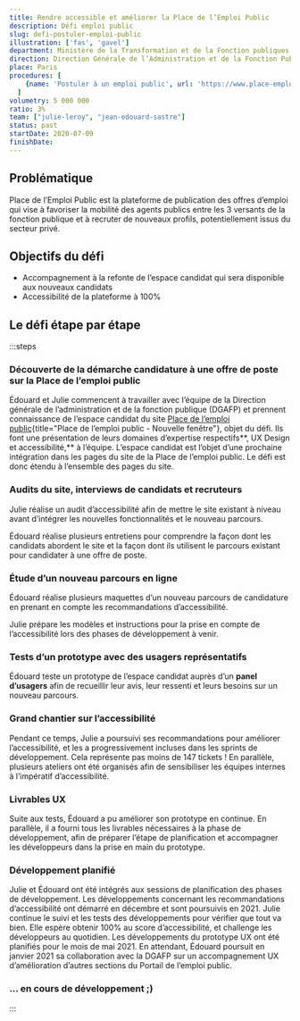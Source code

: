 ```yaml
---
title: Rendre accessible et améliorer la Place de l’Emploi Public
description: Défi emploi public
slug: defi-postuler-emploi-public
illustration: ['fas', 'gavel']
department: Ministère de la Transformation et de la Fonction publiques
direction: Direction Générale de l’Administration et de la Fonction Publique
place: Paris
procedures: [
    {name: 'Postuler à un emploi public', url: 'https://www.place-emploi-public.gouv.fr/'},
  ]
volumetry: 5 000 000
ratio: 3%
team: ["julie-leroy", "jean-edouard-sastre"]
status: past
startDate: 2020-07-09
finishDate:
---
```


## Problématique

Place de l’Emploi Public est la plateforme de publication des offres d’emploi qui vise à favoriser la mobilité des agents publics entre les 3 versants de la fonction publique et à recruter de nouveaux profils, potentiellement issus du secteur privé.


## Objectifs du défi

- Accompagnement à la refonte de l’espace candidat qui sera disponible aux nouveaux candidats
- Accessibilité de la plateforme à 100%


## Le défi étape par étape

:::steps
### Découverte de la démarche candidature à une offre de poste sur la Place de l’emploi public

Édouard et Julie commencent à travailler avec l’équipe de la Direction générale de l’administration et de la fonction publique (DGAFP) et prennent connaissance de l’espace candidat du site [Place de l’emploi public](http://www.place-emploi-public.gouv.fr){title="Place de l’emploi public - Nouvelle fenêtre"}, objet du défi. Ils font une présentation de leurs domaines d’expertise respectifs**, UX Design et accessibilité,** à l’équipe. L’espace candidat est l’objet d’une prochaine intégration dans les pages du site de la Place de l’emploi public. Le défi est donc étendu à l’ensemble des pages du site.

### Audits du site, interviews de candidats et recruteurs

Julie réalise un audit d’accessibilité afin de mettre le site existant à niveau avant d’intégrer les nouvelles fonctionnalités et le nouveau parcours.

Édouard réalise plusieurs entretiens pour comprendre la façon dont les candidats abordent le site et la façon dont ils utilisent le parcours existant pour candidater à une offre de poste.

### Étude d’un nouveau parcours en ligne

Édouard réalise plusieurs maquettes d’un nouveau parcours de candidature en prenant en compte les recommandations d’accessibilité.

Julie prépare les modèles et instructions pour la prise en compte de l’accessibilité lors des phases de développement à venir.

### Tests d’un prototype avec des usagers représentatifs

Édouard teste un prototype de l’espace candidat auprès d’un **panel d’usagers** afin de recueillir leur avis, leur ressenti et leurs besoins sur un nouveau parcours.

### Grand chantier sur l’accessibilité

Pendant ce temps, Julie a poursuivi ses recommandations pour améliorer l’accessibilité, et les a progressivement incluses dans les sprints de développement. Cela représente pas moins de 147 tickets ! En parallèle, plusieurs ateliers ont été organisés afin de sensibiliser les équipes internes à l’impératif d’accessibilité.

### Livrables UX

Suite aux tests, Édouard a pu améliorer son prototype en continue. En parallèle, il a fourni tous les livrables nécessaires à la phase de développement, afin de préparer l’étape de planification et accompagner les développeurs dans la prise en main du prototype.

### Développement planifié

Julie et Édouard ont été intégrés aux sessions de planification des phases de développement. Les développements concernant les recommandations d’accessibilité ont démarré en décembre et sont poursuivis en 2021. Julie continue le suivi et les tests des développements pour vérifier que tout va bien. Elle espère obtenir 100% au score d’accessibilité, et challenge les développeurs au quotidien. Les développements du prototype UX ont été planifiés pour le mois de mai 2021. En attendant, Édouard poursuit en janvier 2021 sa collaboration avec la DGAFP sur un accompagnement UX d’amélioration d’autres sections du Portail de l’emploi public.

### … en cours de développement ;)

:::
